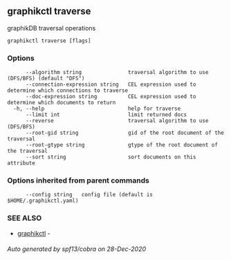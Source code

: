 ## graphikctl traverse

graphikDB traversal operations

```
graphikctl traverse [flags]
```

### Options

```
      --algorithm string               traversal algorithm to use (DFS/BFS) (default "DFS")
      --connection-expression string   CEL expression used to determine which connections to traverse
      --doc-expression string          CEL expression used to determine which documents to return
  -h, --help                           help for traverse
      --limit int                      limit returned docs
      --reverse                        traversal algorithm to use (DFS/BFS)
      --root-gid string                gid of the root document of the traversal
      --root-gtype string              gtype of the root document of the traversal
      --sort string                    sort documents on this attribute
```

### Options inherited from parent commands

```
      --config string   config file (default is $HOME/.graphikctl.yaml)
```

### SEE ALSO

* [graphikctl](graphikctl.md)	 - 

###### Auto generated by spf13/cobra on 28-Dec-2020
